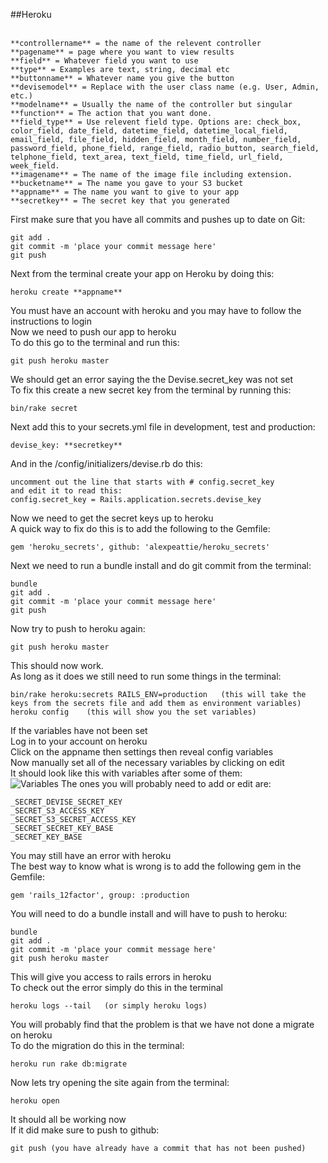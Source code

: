 ##Heroku<br>
<br>
```
**controllername** = the name of the relevent controller
**pagename** = page where you want to view results
**field** = Whatever field you want to use
**type** = Examples are text, string, decimal etc
**buttonname** = Whatever name you give the button
**devisemodel** = Replace with the user class name (e.g. User, Admin, etc.)
**modelname** = Usually the name of the controller but singular
**function** = The action that you want done.
**field_type** = Use relevent field type. Options are: check_box, color_field, date_field, datetime_field, datetime_local_field, email_field, file_field, hidden_field, month_field, number_field, password_field, phone_field, range_field, radio_button, search_field, telphone_field, text_area, text_field, time_field, url_field, week_field.
**imagename** = The name of the image file including extension.
**bucketname** = The name you gave to your S3 bucket
**appname** = The name you want to give to your app
**secretkey** = The secret key that you generated 
```
First make sure that you have all commits and pushes up to date on Git:<br>
```
git add .
git commit -m 'place your commit message here'
git push
```
Next from the terminal create your app on Heroku by doing this:<br>
```
heroku create **appname**
```
You must have an account with heroku and you may have to follow the instructions to login<br>
Now we need to push our app to heroku<br>
To do this go to the terminal and run this:<br>
```
git push heroku master
```
We should get an error saying the the Devise.secret_key was not set<br>
To fix this create a new secret key from the terminal by running this:<br>
```
bin/rake secret
```
Next add this to your secrets.yml file in development, test and production:
```
devise_key: **secretkey**
```
And in the /config/initializers/devise.rb do this:
```
uncomment out the line that starts with # config.secret_key 
and edit it to read this:
config.secret_key = Rails.application.secrets.devise_key
```
Now we need to get the secret keys up to heroku<br>
A quick way to fix do this is to add the following to the Gemfile:<br>
```
gem 'heroku_secrets', github: 'alexpeattie/heroku_secrets'
```
Next we need to run a bundle install and do git commit from the terminal:<br>
```
bundle
git add .
git commit -m 'place your commit message here'
git push
```
Now try to push to heroku again:<br>
```
git push heroku master
```
This should now work.<br>
As long as it does we still need to run some things in the terminal:<br>
```
bin/rake heroku:secrets RAILS_ENV=production   (this will take the keys from the secrets file and add them as environment variables)
heroku config    (this will show you the set variables)
```
If the variables have not been set<br>
Log in to your account on heroku<br>
Click on the appname then settings then reveal config variables<br>
Now manually set all of the necessary variables by clicking on edit<br>
It should look like this with variables after some of them:<br>
![Variables](https://www.paintedchef.com/variables.png)
The ones you will probably need to add or edit are:
```
_SECRET_DEVISE_SECRET_KEY
_SECRET_S3_ACCESS_KEY
_SECRET_S3_SECRET_ACCESS_KEY
_SECRET_SECRET_KEY_BASE
_SECRET_KEY_BASE
```
You may still have an error with heroku<br>
The best way to know what is wrong is to add the following gem in the Gemfile:<br>
```
gem 'rails_12factor', group: :production
```
You will need to do a bundle install and will have to push to heroku:<br>
```
bundle
git add .
git commit -m 'place your commit message here'
git push heroku master
```
This will give you access to rails errors in heroku<br>
To check out the error simply do this in the terminal<br>
```
heroku logs --tail   (or simply heroku logs)
```
You will probably find that the problem is that we have not done a migrate on heroku<br>
To do the migration do this in the terminal:<br>
```
heroku run rake db:migrate
```
Now lets try opening the site again from the terminal:<br>
```
heroku open
```
It should all be working now<br>
If it did make sure to push to github:<br>
```
git push (you have already have a commit that has not been pushed)
```


